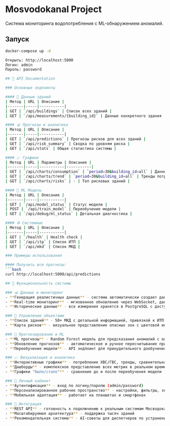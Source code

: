 # Mosvodokanal Project

Система мониторинга водопотребления с ML-обнаружением аномалий.

## Запуск
```bash
docker-compose up -d

Открыть: http://localhost:5000
Логин: admin
Пароль: password

## 📡 API Documentation

### Основные эндпоинты

#### 🏢 Данные зданий
| Метод | URL | Описание |
|-------|-----|-----------|
| GET | `/api/buildings` | Список всех зданий |
| GET | `/api/measurements/{building_id}` | Данные конкретного здания |

#### 📊 Прогнозы и аналитика
| Метод | URL | Описание |
|-------|-----|-----------|
| GET | `/api/predictions` | Прогнозы рисков для всех зданий |
| GET | `/api/risk_summary` | Сводка по уровням риска |
| GET | `/api/stats` | Общая статистика системы |

#### 📈 Графики
| Метод | URL | Параметры | Описание |
|-------|-----|-----------|-----------|
| GET | `/api/charts/consumption` | `period=30&building_id=all` | Данные потребления |
| GET | `/api/charts/trend` | `period=30&building_id=all` | Тренды потребления |
| GET | `/api/charts/risks` | - | Топ рисковых зданий |

#### 🤖 ML Модель
| Метод | URL | Описание |
|-------|-----|-----------|
| GET | `/api/model_status` | Статус модели |
| POST | `/api/train_model` | Переобучение модели |
| GET | `/api/debug/ml_status` | Детальная диагностика |

#### ⚙️ Системные
| Метод | URL | Описание |
|-------|-----|-----------|
| GET | `/health` | Health check |
| GET | `/api/itp` | Список ИТП |
| GET | `/api/mkd` | Список МКД |

### Примеры использования

#### Получить все прогнозы:
```bash
curl http://localhost:5000/api/predictions

## 🚀 Функциональность системы

### 📊 Данные и мониторинг
- **Генерация реалистичных данных** - система автоматически создает данные по водопотребению для 50+ виртуальных зданий
- **Real-time мониторинг** - мгновенное обновление через WebSocket, данные обрабатываются в реальном времени через Kafka
- **Исторические данные** - все измерения хранятся в PostgreSQL с доступом к архиву за любой период

### 🏢 Управление объектами
- **Список зданий** - 50+ МКД с детальной информацией, привязкой к ИТП и статистикой аномалий
- **Карта рисков** - визуальное представление опасных зон с цветовой индикацией

### 🔮 Прогнозирование и ML
- **ML прогнозы** - Random Forest модель для предсказания аномалий с оценкой риска 0-1
- **Обновление прогнозов** - автоматическое и ручное пересчитывание при новых данных
- **Переобучение модели** - API эндпоинт для принудительного дообучения на новых данных

### 📈 Визуализация и аналитика
- **Интерактивные графики** - потребление ХВС/ГВС, тренды, сравнительная аналитика
- **Дашборды** - комплексное представление всех метрик в реальном времени
- **Графики "было/стало"** - сравнение до и после переобучения модели

### 👤 Личный кабинет
- **Аутентификация** - вход по логину/паролю (admin/password)
- **Персонализированное рабочее пространство** - настройки, фильтры, экспорт отчетов
- **Мобильная адаптация** - работает на планшетах и смартфонах

### 🔧 Интеграция
- **REST API** - готовность к подключению к реальным системам Мосводоканала
- **Масштабируемая архитектура** - поддержка тысяч зданий
- **Рекомендательная система** - AI-советы для диспетчеров по устранению аномалий
